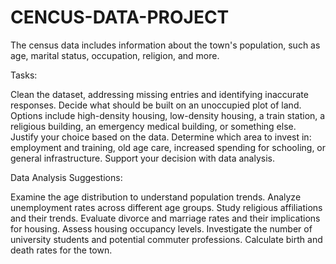 # CENCUS-DATA-PROJECT
The census data includes information about the town's population, such as age, marital status, occupation, religion, and more.

Tasks:

Clean the dataset, addressing missing entries and identifying inaccurate responses.
Decide what should be built on an unoccupied plot of land. Options include high-density housing, low-density housing, a train station, a religious building, an emergency medical building, or something else. Justify your choice based on the data.
Determine which area to invest in: employment and training, old age care, increased spending for schooling, or general infrastructure. Support your decision with data analysis.

Data Analysis Suggestions:

Examine the age distribution to understand population trends.
Analyze unemployment rates across different age groups.
Study religious affiliations and their trends.
Evaluate divorce and marriage rates and their implications for housing.
Assess housing occupancy levels.
Investigate the number of university students and potential commuter professions.
Calculate birth and death rates for the town.
